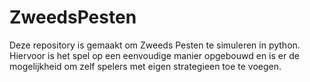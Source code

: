 # ZweedsPesten
Deze repository is gemaakt om Zweeds Pesten te simuleren in python. Hiervoor is het spel op een eenvoudige manier opgebouwd en is er de mogelijkheid om zelf spelers met eigen strategieen toe te voegen.
